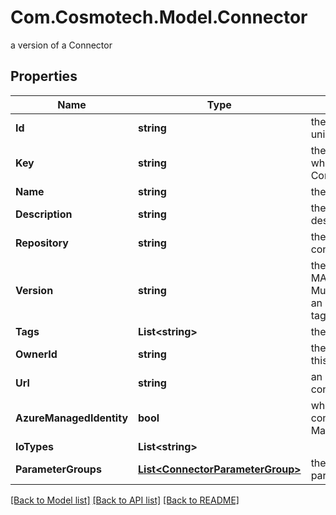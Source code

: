 # Com.Cosmotech.Model.Connector
a version of a Connector

## Properties

Name | Type | Description | Notes
------------ | ------------- | ------------- | -------------
**Id** | **string** | the Connector version unique identifier | [optional] [readonly] 
**Key** | **string** | the Connector key which group Connector versions | 
**Name** | **string** | the Connector name | 
**Description** | **string** | the Connector description | [optional] 
**Repository** | **string** | the registry repository containing the image | 
**Version** | **string** | the Connector version MAJOR.MINOR.PATCH. Must be aligned with an existing repository tag | 
**Tags** | **List&lt;string&gt;** | the list of tags | [optional] 
**OwnerId** | **string** | the user id which own this connector version | [optional] [readonly] 
**Url** | **string** | an optional URL link to connector page | [optional] 
**AzureManagedIdentity** | **bool** | whether or not the connector uses Azure Managed Identity | [optional] 
**IoTypes** | **List&lt;string&gt;** |  | 
**ParameterGroups** | [**List&lt;ConnectorParameterGroup&gt;**](ConnectorParameterGroup.md) | the list of connector parameters groups | [optional] 

[[Back to Model list]](../README.md#documentation-for-models) [[Back to API list]](../README.md#documentation-for-api-endpoints) [[Back to README]](../README.md)

